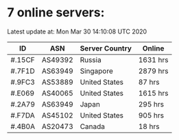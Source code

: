 # 7 online servers:

Latest update at: Mon Mar 30 14:10:08 UTC 2020

| ID | ASN | Server Country | Online |
| -- | --- | -------------- | ------ |
| #.15CF | AS49392 | Russia | 1631 hrs |
| #.7F1D | AS63949 | Singapore | 2879 hrs |
| #.9FC3 | AS53889 | United States | 87 hrs |
| #.E069 | AS40065 | United States | 1615 hrs |
| #.2A79 | AS63949 | Japan | 295 hrs |
| #.F7DA | AS45102 | United States | 905 hrs |
| #.4B0A | AS20473 | Canada | 18 hrs |

